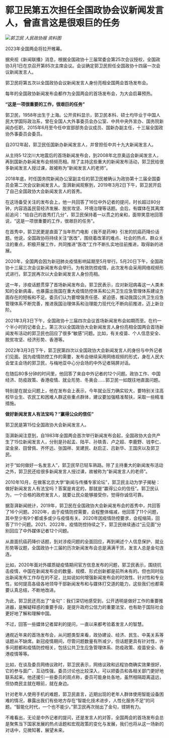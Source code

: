 # 郭卫民第五次担任全国政协会议新闻发言人，曾直言这是很艰巨的任务

![](https://inews.gtimg.com/newsapp_bt/0/15700798278/1000)_郭卫民 人民政协报 资料图_

2023年全国两会将拉开帷幕。

据央视《新闻联播》消息，根据全国政协十三届常委会第25次会议授权，全国政协3月1日在京召开第85次主席会议。会议确定郭卫民担任全国政协十四届一次会议新闻发言人。

郭卫民将第五次以全国政协会议新闻发言人身份亮相全国两会首场发布会。

每年的全国政协新闻发布会都作为全国两会的首场发布会，为大会启幕预热。

**“这是一项很重要的工作，很艰巨的任务”**

郭卫民，1958年出生于上海。公开资料显示，郭卫民本科、硕士均毕业于中国人民大学国际政治系，曾在全国人大外事委员会办公室、中共中央外宣办、国务院新闻办任职，2015年6月至今任中宣部部务会议成员、国新办副主任，十三届全国政协外事委员会委员。

自2012年起，郭卫民任国新办新闻发言人，并曾担任中共十九大新闻发言人。

从主持5·12汶川大地震后的首场新闻发布会，到2008年北京奥运会新闻发言人，再到国新办新闻发布会频频亮相。除了主持这些重大的新闻发布活动，郭卫民给很多新闻发言人授过课，故被称为“新闻发言人的老师”。

2018年底，时任国务院新闻办公室副主任的郭卫民被确认为政协第十三届全国委员会第二次会议新闻发言人。澎湃新闻观察到，2019年3月2日下午，郭卫民开启了自己全国政协大会新闻发言人的首秀。

在这场备受关注的发布会上，他一共回答了16位中外记者的提问，时长超过80分钟，内容涵盖民营经济发展、脱贫攻坚、环境治理等话题。会后，有媒体在其离席前追问：“给自己的首秀打几分”，郭卫民保持着一以贯之的亲和，面带笑意地回答说，“这是一项很重要的工作，很艰巨的任务”。

在首秀中，郭卫民更是直面了当年热门电影《我不是药神》引发的抗癌药降价话题。他说，全国政协将持续关注“医改”，围绕着改革的难点、社会的热点、群众关注的重点，积极开展工作，共同推进“医改”工作不断扎实地往前推进，取得新的进展。

2020年，全国两会因为新冠肺炎疫情影响延期至5月举行。5月20日下午，全国政协十三届三次会议新闻发布会举行。为有效防控疫情，此次发布会采用网络视频形式进行。郭卫民再次以大会新闻发言人身份亮相。

这一年，涉疫话题贯穿了首场新闻发布会。郭卫民表示，应对新冠病毒这一人类未知的全新病毒，也暴露出我国在重大疫情防控体系和公共卫生应急管理体系建设方面存在的短板和不足。委员们认为要增强责任感、紧迫感，推动我国公共卫生应急管理体系不断完善，推进我国治理体系和治理能力现代化不断向前推进，迈上新台阶。

2021年3月3日下午，全国政协十三届四次会议首场新闻发布会如期而至。在约一个半小时的记者会上，第三次以全国政协大会新闻发言人身份亮相全国两会首场新闻发布活动的郭卫民也回应了很多“敏感”问题。比如，有关疫苗、个人信息安全、脱贫攻坚、经济形势、香港等。

2022年3月3日下午，郭卫民第四次以全国政协大会新闻发言人的身份与中外记者们见面。因为疫情防控工作的需要，发布会继续采用网络视频的形式，身在人民大会堂主会场的郭卫民，与梅地亚中心分会场的中外记者隔屏对话。

在随后80多分钟的时间里，他回答了来自中外记者的12个问题。政协工作、中国经济、防疫政策、香港疫情、就业形势、冬奥会……郭卫民一如既往地直面问题。

特别是在就业问题上，他在发布会上表示，今年就业压力确实较大，要特别关注高校毕业生、农民工和困难人群这些重点群体，建议要加强精准帮扶，采取一些精准措施。

**做好新闻发言人有法宝吗？“赢得公众的信任”**

郭卫民是第15位全国政协大会新闻发言人。

澎湃新闻注意到，自1983年全国两会首次举行新闻发布会起，全国政协大会共产生了15位新闻发言人，分别是孙起孟、陆平、孙轶青、卢之超、李鹿野、钱李仁、梁金泉、田曾佩、齐怀远、张国祥、吴建民、赵启正、吕新华、王国庆以及郭卫民。

对于“如何做好一名发言人”，郭卫民早已轻车熟路。除了主持重大的新闻发布活动之外，郭卫民还给很多新闻发言人授过课，故被称为“新闻发言人的老师”。

2010年10月，在做客北京大学“新闻与传播专家论坛”，郭卫民主动为学子揭秘：做好新闻发言人有法宝吗？答案是肯定的，那就是“赢得公众的信任”。郭卫民认为，一个合格的政府发言人，就要让民众能够接受你，觉得你诚信可靠。

据澎湃新闻统计，2019年，郭卫民在全国政协大会新闻发布会的首秀中，共回答了16个问题。2020年，由于疫情防控需要，会程整体缩减，他回答了11个问题，其中至少有9个都或多或少与疫情有关。2020年因疫情防控要求，会程缩简，回答了11个问题。2021、2022年，疫情防控持续之下，郭卫民继续通过“云见面”分别回应了中外媒体记者12个问题。

从直面抗癌药降价话题，到对涉疫问题的全面回应，再到阐述个人信息保护、就业形势等议题，全国政协十三届的历次新闻发布会总是满满干货，发言人总是金句连连。

比如，2020年面对外媒质疑疫情期间官方信息发布的问题，郭卫民表示，围绕抗击疫情，中国在新闻发布会的数量、规模、形式创新都是前所未有的。但也同时指出新闻发布工作存在的不足，比如说如何增强新闻发布会的时效性、针对性和专业性，如何提高各级各地领导干部新闻发布和与媒体打交道的能力，这些我们也都需要认真总结，不断地改进。

为此，郭卫民还亮出了“金句”：我们深切地感受到，公开透明是做好工作的重要推进器，是解疑释惑的重要手段，是提升政府公信力的重要法宝，也有助于国际社会更好地了解和理解中国。

不过，回答一些媒体记者犀利的提问，一直以来都考验着发言人的智慧。

通观近年来的首场发布会，从问题类型来看，政协建设、经济、民生、中美关系等话题从不缺席。新冠疫情期间，尽管问题数量有所减少，但话题更具有针对性，许多问题都和疫情防控相关，包括公共卫生应急管理体系、防疫政策、疫苗安全、香港疫情等等。

比如，在谈及委员网络议政时，郭卫民表示，网络议政和远程协商确实效果很好，它的参与面广、互动性强，委员讨论也比较深入，可以把委员和各相关部门更好地联系起来。他还援引一些委员的观点称，委员可能身处各地，虽然相隔距离遥远，但协商民主就在眼前，就在身边。

针对老年人使用手机的难题，郭卫民直言，近期出现的老年人群体使用智能设备困难的情况，暴露出我们有些地方存在“智能化技术进步，人性化服务不足”的问题。“智能化时代，一个也不能少。”郭卫民再次抛出了金句，铿锵有力。

不难看出，无论是中外记者的提问，还是发言人的对答，全国两会的首场发布会总是聚焦当下国家发展的热点话题和宏观政策的变化与发展，我们也将从这一场新的对话中，见微知著，展望未来。


